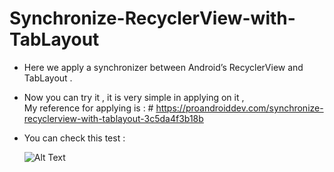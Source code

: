 # Synchronize-RecyclerView-with-TabLayout
* Here we apply a synchronizer between Android’s RecyclerView and TabLayout .
* Now you can try it , it is very simple in applying on it ,  
  My reference for applying is :  # https://proandroiddev.com/synchronize-recyclerview-with-tablayout-3c5da4f3b18b 
  
* You can check this test :   

  ![Alt Text](https://miro.medium.com/max/600/1*k-imyDuAY1G-4qiAgG9taQ.gif)
